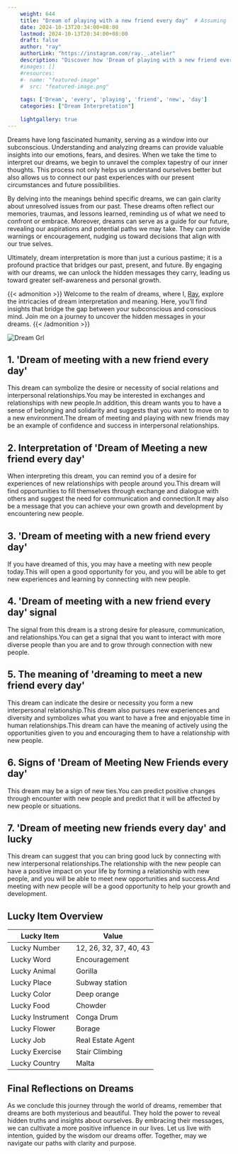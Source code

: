 ```yaml
---
    weight: 644
    title: "Dream of playing with a new friend every day"  # Assuming 'title' column exists
    date: 2024-10-13T20:34:00+08:00
    lastmod: 2024-10-13T20:34:00+08:00
    draft: false
    author: "ray"
    authorLink: "https://instagram.com/ray._.atelier"
    description: "Discover how 'Dream of playing with a new friend every day' can interpret your future and uncover its significant meanings in your life."
    #images: []
    #resources:
    #- name: "featured-image"
    #  src: "featured-image.png"
    
    tags: ['Dream', 'every', 'playing', 'friend', 'new', 'day']
    categories: ["Dream Interpretation"]
    
    lightgallery: true
---
```

    
Dreams have long fascinated humanity, serving as a window into our subconscious. Understanding and analyzing dreams can provide valuable insights into our emotions, fears, and desires. When we take the time to interpret our dreams, we begin to unravel the complex tapestry of our inner thoughts. This process not only helps us understand ourselves better but also allows us to connect our past experiences with our present circumstances and future possibilities.

By delving into the meanings behind specific dreams, we can gain clarity about unresolved issues from our past. These dreams often reflect our memories, traumas, and lessons learned, reminding us of what we need to confront or embrace. Moreover, dreams can serve as a guide for our future, revealing our aspirations and potential paths we may take. They can provide warnings or encouragement, nudging us toward decisions that align with our true selves.

Ultimately, dream interpretation is more than just a curious pastime; it is a profound practice that bridges our past, present, and future. By engaging with our dreams, we can unlock the hidden messages they carry, leading us toward greater self-awareness and personal growth.

{{< admonition >}}
Welcome to the realm of dreams, where I, [Ray](https://instagram.com/ray._.atelier), explore the intricacies of dream interpretation and meaning. Here, you’ll find insights that bridge the gap between your subconscious and conscious mind. Join me on a journey to uncover the hidden messages in your dreams.
{{< /admonition >}}

![Dream Grl](https://cdn.pixabay.com/photo/2017/11/02/03/35/gothic-2910057_1280.jpg "Dream Grl")

## 1. 'Dream of meeting with a new friend every day'
This dream can symbolize the desire or necessity of social relations and interpersonal relationships.You may be interested in exchanges and relationships with new people.In addition, this dream wants you to have a sense of belonging and solidarity and suggests that you want to move on to a new environment.The dream of meeting and playing with new friends may be an example of confidence and success in interpersonal relationships.

## 2. Interpretation of 'Dream of Meeting a new friend every day'
When interpreting this dream, you can remind you of a desire for experiences of new relationships with people around you.This dream will find opportunities to fill themselves through exchange and dialogue with others and suggest the need for communication and connection.It may also be a message that you can achieve your own growth and development by encountering new people.

## 3. 'Dream of meeting with a new friend every day'
If you have dreamed of this, you may have a meeting with new people today.This will open a good opportunity for you, and you will be able to get new experiences and learning by connecting with new people.

## 4. 'Dream of meeting with a new friend every day' signal
The signal from this dream is a strong desire for pleasure, communication, and relationships.You can get a signal that you want to interact with more diverse people than you are and to grow through connection with new people.

## 5. The meaning of 'dreaming to meet a new friend every day'
This dream can indicate the desire or necessity you form a new interpersonal relationship.This dream also pursues new experiences and diversity and symbolizes what you want to have a free and enjoyable time in human relationships.This dream can have the meaning of actively using the opportunities given to you and encouraging them to have a relationship with new people.

## 6. Signs of 'Dream of Meeting New Friends every day'
This dream may be a sign of new ties.You can predict positive changes through encounter with new people and predict that it will be affected by new people or situations.

## 7. 'Dream of meeting new friends every day' and lucky
This dream can suggest that you can bring good luck by connecting with new interpersonal relationships.The relationship with the new people can have a positive impact on your life by forming a relationship with new people, and you will be able to meet new opportunities and success.And meeting with new people will be a good opportunity to help your growth and development.

## Lucky Item Overview
| Lucky Item          | Value              |
|---------------|--------------------|
| Lucky Number        | 12, 26, 32, 37, 40, 43  |
| Lucky Word          | Encouragement |
| Lucky Animal        | Gorilla |
| Lucky Place         | Subway station     |
| Lucky Color         | Deep orange     |
| Lucky Food          | Chowder      |
| Lucky Instrument    | Conga Drum |
| Lucky Flower        | Borage    |
| Lucky Job           | Real Estate Agent       |
| Lucky Exercise      | Stair Climbing  |
| Lucky Country       | Malta    |


##  Final Reflections on Dreams

As we conclude this journey through the world of dreams, remember that dreams are both mysterious and beautiful. They hold the power to reveal hidden truths and insights about ourselves. By embracing their messages, we can cultivate a more positive influence in our lives. Let us live with intention, guided by the wisdom our dreams offer. Together, may we navigate our paths with clarity and purpose.
